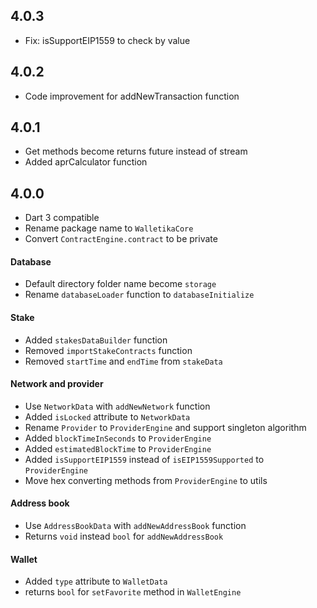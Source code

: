 ## 4.0.3

- Fix: isSupportEIP1559 to check by value

## 4.0.2

- Code improvement for addNewTransaction function

## 4.0.1
- Get methods become returns future instead of stream
- Added aprCalculator function

## 4.0.0

- Dart 3 compatible
- Rename package name to `WalletikaCore`
- Convert `ContractEngine.contract` to be private
#### Database
- Default directory folder name become `storage`
- Rename `databaseLoader` function to `databaseInitialize`
#### Stake
- Added `stakesDataBuilder` function
- Removed `importStakeContracts` function
- Removed `startTime` and `endTime` from `stakeData`
#### Network and provider
- Use `NetworkData` with `addNewNetwork` function
- Added `isLocked` attribute to `NetworkData`
- Rename `Provider` to `ProviderEngine` and support singleton algorithm
- Added `blockTimeInSeconds` to `ProviderEngine`
- Added `estimatedBlockTime` to `ProviderEngine`
- Added `isSupportEIP1559` instead of `isEIP1559Supported` to `ProviderEngine`
- Move hex converting methods from `ProviderEngine` to utils
#### Address book
- Use `AddressBookData` with `addNewAddressBook` function
- Returns `void` instead `bool` for `addNewAddressBook` 
#### Wallet
- Added `type` attribute to `WalletData`
- returns `bool` for `setFavorite` method in `WalletEngine`